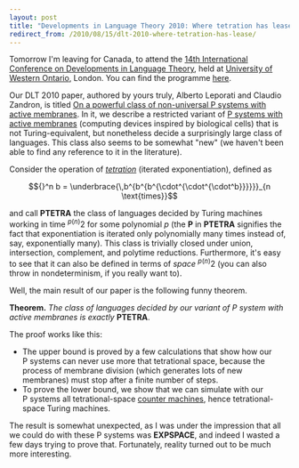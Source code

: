 ```yaml
---
layout: post
title: "Developments in Language Theory 2010: Where tetration has lease"
redirect_from: /2010/08/15/dlt-2010-where-tetration-has-lease/
---
```


Tomorrow I'm leaving for Canada, to attend the <a href="http://www.csd.uwo.ca/DLT2010/">14th International Conference on Developments in Language Theory</a>, held at <a href="http://uwo.ca/">University of Western Ontario</a>, London. You can find the programme <a href="http://www.csd.uwo.ca/DLT2010/program.html">here</a>.

Our <abbr>DLT</abbr> 2010 paper, authored by yours truly, Alberto Leporati and Claudio Zandron, is titled <a href="https://doi.org/10.1007/978-3-642-14455-4_33">On a powerful class of non-universal P systems with active membranes</a>. In it, we describe a restricted variant of <a href="http://researchspace.auckland.ac.nz/handle/2292/3611">P systems with active membranes</a> (computing devices inspired by biological cells) that is not Turing-equivalent, but nonetheless decide a surprisingly large class of languages. This class also seems to be somewhat "new" (we haven't been able to find any reference to it in the literature).

Consider the operation of <a href="http://en.wikipedia.org/wiki/Tetration"><em>tetration</em></a> (iterated exponentiation), defined as

$${}^n b = \underbrace{\,b^{b^{b^{\cdot^{\cdot^{\cdot^b}}}}}}_{n \text{times}}$$

and call <strong>PTETRA</strong> the class of languages decided by Turing machines working in time ${}^{p(n)}2$ for some polynomial <em>p</em> (the <strong>P</strong> in <strong>PTETRA</strong> signifies the fact that exponentiation is iterated only polynomially many times instead of, say, exponentially many). This class is trivially closed under union, intersection, complement, and polytime reductions. Furthermore, it's easy to see that it can also be defined in terms of <em>space</em> ${}^{p(n)}2$ (you can also throw in nondeterminism, if you really want to).

Well, the main result of our paper is the following funny theorem.

<strong>Theorem.</strong> <em>The class of languages decided by our variant of P system with active membranes is exactly</em> <strong>PTETRA</strong>.

The proof works like this:
<ul>
<li>The upper bound is proved by a few calculations that show how our P systems can never use more that tetrational space, because the process of membrane division (which generates lots of new membranes) must stop after a finite number of steps.</li>
<li>To prove the lower bound, we show that we can simulate with our P systems all tetrational-space <a href="http://en.wikipedia.org/wiki/Counter_machine">counter machines</a>, hence tetrational-space Turing machines.</li>
</ul>

The result is somewhat unexpected, as I was under the impression that all we could do with these P systems was <strong>EXPSPACE</strong>, and indeed I wasted a few days trying to prove that. Fortunately, reality turned out to be much more interesting.
